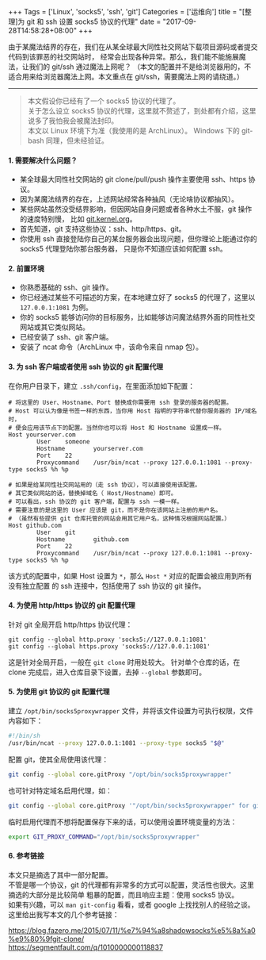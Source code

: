 +++
Tags = ['Linux', 'socks5', 'ssh', 'git']
Categories = ['运维向']
title = "[整理]为 git 和 ssh 设置 socks5 协议的代理"
date = "2017-09-28T14:58:28+08:00"
+++

由于某魔法结界的存在，我们在从某全球最大同性社交网站下载项目源码或者提交代码到该罪恶的社交网站时，
经常会出现各种异常。那么，我们能不能施展魔法，让我们的 git/ssh 通过魔法上网呢？
（本文的配置并不是给浏览器用的，不适合用来给浏览器魔法上网。本文重点在 git/ssh，需要魔法上网的请绕道。）

******

> 本文假设你已经有了一个 socks5 协议的代理了。  
> 关于怎么设立 socks5 协议的代理，这里就不赘述了，到处都有介绍，这里说多了我怕我会被魔法封印。  
> 本文以 Linux 环境下为准（我使用的是 ArchLinux）。
Windows 下的 git-bash 同理，但未经验证。  

#### 1. 需要解决什么问题？

- 某全球最大同性社交网站的 git clone/pull/push 操作主要使用 ssh、https 协议。
- 因为某魔法结界的存在，上述网站经常各种抽风（无论啥协议都抽风）。
- 某些网站虽然没受结界影响，但因网站自身问题或者各种水土不服，git 操作的速度特别慢，
比如 [git.kernel.org](https://git.kernel.org)。
- 首先知道，git 支持这些协议：ssh、http/https、git。
- 你使用 ssh 直接登陆你自己的某台服务器会出现问题，但你理论上能通过你的 socks5 代理登陆你那台服务器，
只是你不知道应该如何配置 ssh。

#### 2. 前置环境

- 你熟悉基础的 ssh、git 操作。
- 你已经通过某些不可描述的方案，在本地建立好了 socks5 的代理了，这里以 `127.0.0.1:1081` 为例。
- 你的 socks5 能够访问你的目标服务，比如能够访问魔法结界外面的同性社交网站或其它类似网站。
- 已经安装了 ssh、git 客户端。
- 安装了 ncat 命令（ArchLinux 中，该命令来自 nmap 包）。

#### 3. 为 ssh 客户端或者使用 ssh 协议的 git 配置代理

在你用户目录下，建立 `.ssh/config`，在里面添加如下配置：

```
# 将这里的 User、Hostname、Port 替换成你需要用 ssh 登录的服务器的配置。
# Host 可以认为像是书签一样的东西，当你用 Host 指明的字符串代替你服务器的 IP/域名 时，
# 便会应用该节点下的配置。当然你也可以将 Host 和 Hostname 设置成一样。
Host yourserver.com
        User    someone
        Hostname        yourserver.com
        Port    22
        Proxycommand    /usr/bin/ncat --proxy 127.0.0.1:1081 --proxy-type socks5 %h %p

# 如果是给某同性社交网站用的（走 ssh 协议），可以直接使用该配置。
# 其它类似网站的话，替换掉域名（ Host/Hostname）即可。
# 可以看出，ssh 协议的 git 客户端，配置与 ssh 一模一样。
# 需要注意的是这里的 User 应该是 git，而不是你在该网站上注册的用户名。
# （虽然有些提供 git 仓库托管的网站会用其它用户名，这种情况根据网站配置。）
Host github.com
        User    git
        Hostname        github.com
        Port    22
        Proxycommand    /usr/bin/ncat --proxy 127.0.0.1:1081 --proxy-type socks5 %h %p
```

该方式的配置中，如果 Host 设置为 `*`，那么 `Host *` 对应的配置会被应用到所有没有独立配置
的 ssh 连接中，包括使用了 ssh 协议的 git 操作。

#### 4. 为使用 http/https 协议的 git 配置代理

针对 git 全局开启 http/https 协议代理：

```
git config --global http.proxy 'socks5://127.0.0.1:1081'
git config --global https.proxy 'socks5://127.0.0.1:1081'
```

这是针对全局开启，一般在 `git clone` 时用处较大。
针对单个仓库的话，在 clone 完成后，进入仓库目录下设置，去掉 `--global` 参数即可。

#### 5. 为使用 git 协议的 git 配置代理

建立 `/opt/bin/socks5proxywrapper` 文件，并将该文件设置为可执行权限，文件内容如下：

``` bash
#!/bin/sh
/usr/bin/ncat --proxy 127.0.0.1:1081 --proxy-type socks5 "$@"
```

配置 git，使其全局使用该代理：

```bash
git config --global core.gitProxy "/opt/bin/socks5proxywrapper"
```

也可针对特定域名启用代理，如：

```bash
git config --global core.gitProxy '"/opt/bin/socks5proxywrapper" for git.kernel.org'
```

临时启用代理而不想将配置保存下来的话，可以使用设置环境变量的方法：

```bash
export GIT_PROXY_COMMAND="/opt/bin/socks5proxywrapper"
```

#### 6. 参考链接

本文只是摘选了其中一部分配置。  
不管是哪一个协议，git 的代理都有非常多的方式可以配置，灵活性也很大。这里摘选的大部分是比较简单
粗暴的配置，而且响应主题：使用 socks5 协议。  
如果有兴趣，可以 `man git-config` 看看，或者 google 上找找别人的经验之谈。  
这里给出我写本文的几个参考链接：

<https://blog.fazero.me/2015/07/11/%e7%94%a8shadowsocks%e5%8a%a0%e9%80%9fgit-clone/>  
<https://segmentfault.com/q/1010000000118837>  

